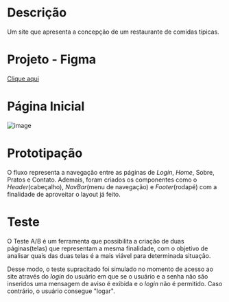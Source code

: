 # Descrição
Um site que apresenta a concepção de um restaurante de comidas típicas.

# Projeto - Figma
[Clique aqui](https://www.figma.com/design/ydkxc5YxePt7P0AHvH8v5h/Atividade-de-fluxos-de-teste-no-prot%C3%B3tipo?node-id=0-1&p=f&t=Xa31fXB1KGtrUrPk-0)

# Página Inicial
![image](https://github.com/user-attachments/assets/12d5051b-6a2b-459c-9a89-1c1c8d980393)

# Prototipação
O fluxo representa a navegação entre as páginas de _Login_, _Home_, Sobre, Pratos e Contato.
Ademais, foram criados os componentes como o _Header_(cabeçalho), _NavBar_(menu de navegação) e _Footer_(rodapé) com a finalidade de aproveitar o layout já feito.

# Teste
O Teste A/B é um ferramenta que possibilita a criação de duas páginas(telas) que representam a mesma finalidade, com o objetivo de analisar quais das duas telas é a mais viável para determinada situação.

Desse modo, o teste supracitado foi simulado no momento de acesso ao site através do _login_ do usuário em que se o usuário e a senha não são inseridos uma mensagem de aviso é exibida e o _login_ não é permitido. Caso contrário, o usuário consegue "logar".
